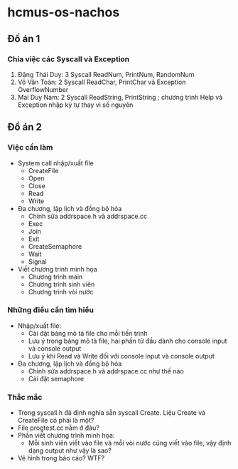 # hcmus-os-nachos

## Đồ án 1
### Chia việc các Syscall và Exception
1. Đặng Thái Duy: 3 Syscall ReadNum, PrintNum, RandomNum
2. Võ Văn Toàn: 2 Syscall ReadChar, PrintChar và Exception OverflowNumber
3. Mai Duy Nam: 2 Syscall ReadString, PrintString ; chương trình Help và Exception nhập ký tự thay vì số nguyên

## Đồ án 2
### Việc cần làm
* System call nhập/xuất file
	* CreateFile
	* Open
	* Close
	* Read
	* Write
* Đa chương, lập lịch và đồng bộ hóa
	* Chỉnh sửa addrspace.h và addrspace.cc
	* Exec
	* Join
	* Exit
	* CreateSemaphore
	* Wait
	* Signal
* Viết chương trình minh họa
	* Chương trình main
	* Chương trình sinh viên
	* Chương trình vòi nước
	
### Những điều cần tìm hiểu
* Nhập/xuất file:
	* Cài đặt bảng mô tả file cho mỗi tiến trình
	* Lưu ý trong bảng mô tả file, hai phần tử đầu dành cho console input và console output
	* Lưu ý khi Read và Write đối với console input và console output
* Đa chương, lập lịch và đồng bộ hóa
	* Chỉnh sửa addrspace.h và addrspace.cc như thế nào
	* Cài đặt semaphore
	
### Thắc mắc
* Trong syscall.h đã định nghĩa sẵn syscall Create. Liệu Create và CreateFile có phải là một?
* File progtest.cc nằm ở đâu?
* Phần viết chương trình minh họa:
	* Mỗi sinh viên viết vào file và mỗi vòi nước cũng viết vào file, vậy định dạng output như vậy là sao?
* Vẽ hình trong báo cáo? WTF?